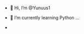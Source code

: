 - 👋 Hi, I’m @Yunuus1

- 🌱 I’m currently learning Python ...
- 
<!---
Yunuus1/Yunuus1 is a ✨ special ✨ repository because its `README.md` (this file) appears on your GitHub profile.
You can click the Preview link to take a look at your changes.
--->
